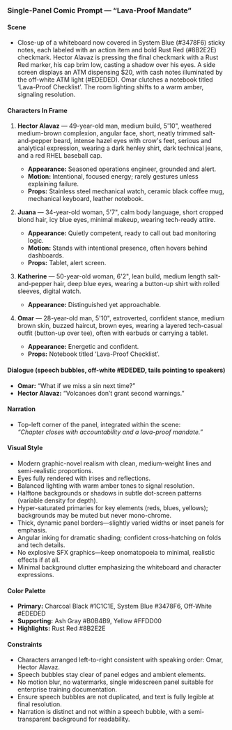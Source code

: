 ### Single-Panel Comic Prompt — “Lava-Proof Mandate”

#### Scene

- Close-up of a whiteboard now covered in System Blue (#3478F6) sticky notes, each labeled with an action item and bold Rust Red (#8B2E2E) checkmark. Hector Alavaz is pressing the final checkmark with a Rust Red marker, his cap brim low, casting a shadow over his eyes. A side screen displays an ATM dispensing $20, with cash notes illuminated by the off-white ATM light (#EDEDED). Omar clutches a notebook titled ‘Lava-Proof Checklist’. The room lighting shifts to a warm amber, signaling resolution.

#### Characters In Frame

1. **Hector Alavaz** — 49-year-old man, medium build, 5'10", weathered medium-brown complexion, angular face, short, neatly trimmed salt-and-pepper beard, intense hazel eyes with crow's feet, serious and analytical expression, wearing a dark henley shirt, dark technical jeans, and a red RHEL baseball cap.

   - **Appearance:** Seasoned operations engineer, grounded and alert.
   - **Motion:** Intentional, focused energy; rarely gestures unless explaining failure.
   - **Props:** Stainless steel mechanical watch, ceramic black coffee mug, mechanical keyboard, leather notebook.

2. **Juana** — 34-year-old woman, 5'7", calm body language, short cropped blond hair, icy blue eyes, minimal makeup, wearing tech-ready attire.

   - **Appearance:** Quietly competent, ready to call out bad monitoring logic.
   - **Motion:** Stands with intentional presence, often hovers behind dashboards.
   - **Props:** Tablet, alert screen.

3. **Katherine** — 50-year-old woman, 6'2", lean build, medium length salt-and-pepper hair, deep blue eyes, wearing a button-up shirt with rolled sleeves, digital watch.

   - **Appearance:** Distinguished yet approachable.

4. **Omar** — 28-year-old man, 5'10", extroverted, confident stance, medium brown skin, buzzed haircut, brown eyes, wearing a layered tech-casual outfit (button-up over tee), often with earbuds or carrying a tablet.

   - **Appearance:** Energetic and confident.
   - **Props:** Notebook titled ‘Lava-Proof Checklist’.

#### Dialogue (speech bubbles, off-white #EDEDED, tails pointing to speakers)

- **Omar:** “What if we miss a sin next time?”
- **Hector Alavaz:** “Volcanoes don’t grant second warnings.”

#### Narration

- Top-left corner of the panel, integrated within the scene:\
  *“Chapter closes with accountability and a lava-proof mandate.”*

#### Visual Style

- Modern graphic-novel realism with clean, medium-weight lines and semi-realistic proportions.
- Eyes fully rendered with irises and reflections.
- Balanced lighting with warm amber tones to signal resolution.
- Halftone backgrounds or shadows in subtle dot-screen patterns (variable density for depth).
- Hyper-saturated primaries for key elements (reds, blues, yellows); backgrounds may be muted but never mono-chrome.
- Thick, dynamic panel borders—slightly varied widths or inset panels for emphasis.
- Angular inking for dramatic shading; confident cross-hatching on folds and tech details.
- No explosive SFX graphics—keep onomatopoeia to minimal, realistic effects if at all.
- Minimal background clutter emphasizing the whiteboard and character expressions.

#### Color Palette

- **Primary:** Charcoal Black #1C1C1E, System Blue #3478F6, Off-White #EDEDED
- **Supporting:** Ash Gray #B0B4B9, Yellow #FFDD00
- **Highlights:** Rust Red #8B2E2E

#### Constraints

- Characters arranged left-to-right consistent with speaking order: Omar, Hector Alavaz.
- Speech bubbles stay clear of panel edges and ambient elements.
- No motion blur, no watermarks, single widescreen panel suitable for enterprise training documentation.
- Ensure speech bubbles are not duplicated, and text is fully legible at final resolution.
- Narration is distinct and not within a speech bubble, with a semi-transparent background for readability.

